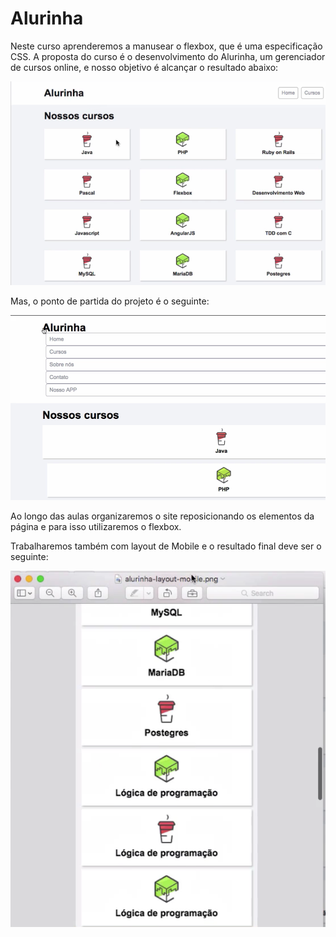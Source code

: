# Alurinha

Neste curso aprenderemos a manusear o flexbox, que é uma especificação CSS. A proposta do curso é o desenvolvimento do Alurinha, um gerenciador de cursos online, e nosso objetivo é alcançar o resultado abaixo:

![Alt text](image.png)

Mas, o ponto de partida do projeto é o seguinte:

![Alt text](image-1.png)

Ao longo das aulas organizaremos o site reposicionando os elementos da página e para isso utilizaremos o flexbox. 

Trabalharemos também com layout de Mobile e o resultado final deve ser o seguinte:

![S](image-2.png)
